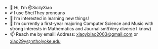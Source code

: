 - 👋 Hi, I’m @SicilyXiao
- 💕 I use She/They pronouns
- 👀 I’m interested in learning new things!
- 🌱 I’m currently a first-year majoring Computer Science and Music with strong interests in Mathematics and Journalism!(Very diverse I know)
- 📫 Reach me by email! Address: xiaoyixiao2003@gmail.com or xiao29y@mtholyoke.edu

<!---
SicilyXiao/SicilyXiao is a ✨ special ✨ repository because its `README.md` (this file) appears on your GitHub profile.
You can click the Preview link to take a look at your changes.
--->
